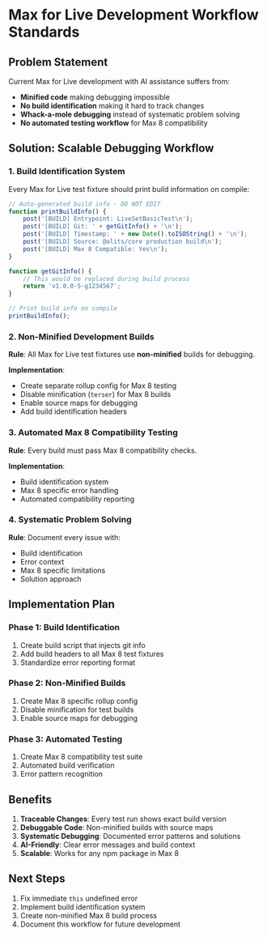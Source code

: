 # Max for Live Development Workflow Standards

## Problem Statement

Current Max for Live development with AI assistance suffers from:
- **Minified code** making debugging impossible
- **No build identification** making it hard to track changes
- **Whack-a-mole debugging** instead of systematic problem solving
- **No automated testing workflow** for Max 8 compatibility

## Solution: Scalable Debugging Workflow

### 1. Build Identification System

Every Max for Live test fixture should print build information on compile:

```javascript
// Auto-generated build info - DO NOT EDIT
function printBuildInfo() {
    post('[BUILD] Entrypoint: LiveSetBasicTest\n');
    post('[BUILD] Git: ' + getGitInfo() + '\n');
    post('[BUILD] Timestamp: ' + new Date().toISOString() + '\n');
    post('[BUILD] Source: @alits/core production build\n');
    post('[BUILD] Max 8 Compatible: Yes\n');
}

function getGitInfo() {
    // This would be replaced during build process
    return 'v1.0.0-5-g1234567';
}

// Print build info on compile
printBuildInfo();
```

### 2. Non-Minified Development Builds

**Rule**: All Max for Live test fixtures use **non-minified** builds for debugging.

**Implementation**:
- Create separate rollup config for Max 8 testing
- Disable minification (`terser`) for Max 8 builds
- Enable source maps for debugging
- Add build identification headers

### 3. Automated Max 8 Compatibility Testing

**Rule**: Every build must pass Max 8 compatibility checks.

**Implementation**:
- Build identification system
- Max 8 specific error handling
- Automated compatibility reporting

### 4. Systematic Problem Solving

**Rule**: Document every issue with:
- Build identification
- Error context
- Max 8 specific limitations
- Solution approach

## Implementation Plan

### Phase 1: Build Identification
1. Create build script that injects git info
2. Add build headers to all Max 8 test fixtures
3. Standardize error reporting format

### Phase 2: Non-Minified Builds
1. Create Max 8 specific rollup config
2. Disable minification for test builds
3. Enable source maps for debugging

### Phase 3: Automated Testing
1. Create Max 8 compatibility test suite
2. Automated build verification
3. Error pattern recognition

## Benefits

1. **Traceable Changes**: Every test run shows exact build version
2. **Debuggable Code**: Non-minified builds with source maps
3. **Systematic Debugging**: Documented error patterns and solutions
4. **AI-Friendly**: Clear error messages and build context
5. **Scalable**: Works for any npm package in Max 8

## Next Steps

1. Fix immediate `this` undefined error
2. Implement build identification system
3. Create non-minified Max 8 build process
4. Document this workflow for future development

